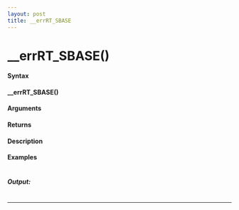 ```yaml
---
layout: post
title: __errRT_SBASE
---
```


# __errRT_SBASE()


#### Syntax

#### __errRT_SBASE()

#### Arguments

#### Returns

#### Description

#### Examples

```

```

##### Output:

```

```

---